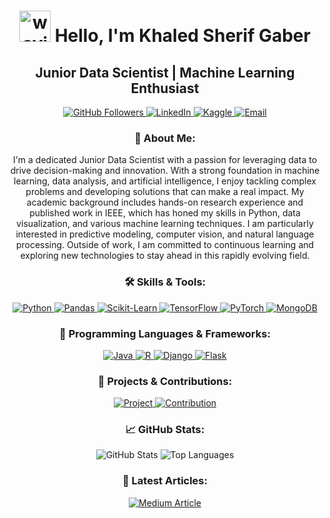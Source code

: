 <h1 align="center">
  <img src="https://media.giphy.com/media/3o7aD7rIbrwQzKeBHM/giphy.gif" alt="waving hand" width="50" height="50"/>
  Hello, I'm Khaled Sherif Gaber
</h1>
<h2 align="center">Junior Data Scientist | Machine Learning Enthusiast</h2>

<p align="center">
  <a href="https://github.com/khaledsherifgaber1">
    <img src="https://img.shields.io/github/followers/khaledsherifgaber1?label=Follow&style=social" alt="GitHub Followers"/>
  </a>
  <a href="https://www.linkedin.com/in/khaled-sherif-11b2161b7/" target="_blank" rel="noreferrer">
    <img src="https://img.shields.io/badge/LinkedIn-Khaled%20Sherif%20Gaber-blue?logo=linkedin&logoColor=white" alt="LinkedIn"/>
  </a>
  <a href="https://www.kaggle.com/khaledsherif22" target="_blank" rel="noreferrer">
    <img src="https://img.shields.io/badge/Kaggle-Khaled%20Sherif-orange?logo=kaggle&logoColor=white" alt="Kaggle"/>
  </a>
  <a href="mailto:khaled@example.com">
    <img src="https://img.shields.io/badge/Email-khaled@example.com-red?logo=gmail&logoColor=white" alt="Email"/>
  </a>
</p>

<h3 align="center">📖 About Me:</h3>
<p align="center">
  I'm a dedicated Junior Data Scientist with a passion for leveraging data to drive decision-making and innovation. With a strong foundation in machine learning, data analysis, and artificial intelligence, I enjoy tackling complex problems and developing solutions that can make a real impact. My academic background includes hands-on research experience and published work in IEEE, which has honed my skills in Python, data visualization, and various machine learning techniques. I am particularly interested in predictive modeling, computer vision, and natural language processing. Outside of work, I am committed to continuous learning and exploring new technologies to stay ahead in this rapidly evolving field.
</p>

<h3 align="center">🛠 Skills & Tools:</h3>
<p align="center">
  <a href="https://www.python.org" target="_blank" rel="noreferrer">
    <img src="https://img.shields.io/badge/Python-Programming%20Language-yellow?logo=python&logoColor=white" alt="Python"/>
  </a>
  <a href="https://pandas.pydata.org/" target="_blank" rel="noreferrer">
    <img src="https://img.shields.io/badge/Pandas-Data%20Analysis-blue?logo=pandas&logoColor=white" alt="Pandas"/>
  </a>
  <a href="https://scikit-learn.org/" target="_blank" rel="noreferrer">
    <img src="https://img.shields.io/badge/Scikit--Learn-Machine%20Learning-green?logo=scikit-learn&logoColor=white" alt="Scikit-Learn"/>
  </a>
  <a href="https://www.tensorflow.org" target="_blank" rel="noreferrer">
    <img src="https://img.shields.io/badge/TensorFlow-Deep%20Learning-orange?logo=tensorflow&logoColor=white" alt="TensorFlow"/>
  </a>
  <a href="https://pytorch.org/" target="_blank" rel="noreferrer">
    <img src="https://img.shields.io/badge/PyTorch-Deep%20Learning-lightblue?logo=pytorch&logoColor=white" alt="PyTorch"/>
  </a>
  <a href="https://www.mongodb.com/" target="_blank" rel="noreferrer">
    <img src="https://img.shields.io/badge/MongoDB-NoSQL%20Database-green?logo=mongodb&logoColor=white" alt="MongoDB"/>
  </a>
</p>

<h3 align="center">🔧 Programming Languages & Frameworks:</h3>
<p align="center">
  <a href="https://www.java.com" target="_blank" rel="noreferrer">
    <img src="https://img.shields.io/badge/Java-Programming%20Language-red?logo=java&logoColor=white" alt="Java"/>
  </a>
  <a href="https://www.r-project.org/" target="_blank" rel="noreferrer">
    <img src="https://img.shields.io/badge/R-Statistical%20Computing-blue?logo=r&logoColor=white" alt="R"/>
  </a>
  <a href="https://www.djangoproject.com/" target="_blank" rel="noreferrer">
    <img src="https://img.shields.io/badge/Django-Web%20Framework-green?logo=django&logoColor=white" alt="Django"/>
  </a>
  <a href="https://flask.palletsprojects.com/" target="_blank" rel="noreferrer">
    <img src="https://img.shields.io/badge/Flask-Web%20Framework-lightgrey?logo=flask&logoColor=white" alt="Flask"/>
  </a>
</p>

<h3 align="center">🚀 Projects & Contributions:</h3>
<p align="center">
  <a href="https://github.com/khaledsherifgaber1/your-project-repo">
    <img src="https://img.shields.io/badge/Project%20Name-Your%20Project%20Repo-yellow?logo=github&logoColor=white" alt="Project"/>
  </a>
  <a href="https://github.com/khaledsherifgaber1/another-project-repo">
    <img src="https://img.shields.io/badge/Contribution-Another%20Project-blue?logo=github&logoColor=white" alt="Contribution"/>
  </a>
</p>

<h3 align="center">📈 GitHub Stats:</h3>
<p align="center">
  <img src="https://github-readme-stats.vercel.app/api?username=khaledsherifgaber1&show_icons=true&hide_title=true&count_private=true&include_all_commits=true&theme=radical&border_radius=10" alt="GitHub Stats"/>
  <img src="https://github-readme-stats.vercel.app/api/top-langs?username=khaledsherifgaber1&layout=compact&hide_title=true&theme=radical&border_radius=10" alt="Top Languages"/>
</p>

<h3 align="center">📝 Latest Articles:</h3>
<p align="center">
  <a href="https://medium.com/@gaberkhaled780/navigating-missing-data-choosing-the-right-imputation-method-for-your-dataset-f38ae0670a3c" target="_blank" rel="noreferrer">
    <img src="https://img.shields.io/badge/Medium-Article%20on%20Imputation%20Methods-orange?logo=medium&logoColor=white" alt="Medium Article"/>
  </a>
</p>
